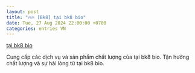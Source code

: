 ```yaml
---
layout: post
title: "🔥🔥 [Bk8] tại bk8 bio"
date: Tue, 27 Aug 2024 22:00:00 +0700
categories: entries VN
---
```

[tại bk8 bio](https://www.ntu.edu.vn/poc/2024-08-28-tr%E1%BB%B1c%20ti%E1%BA%BFp%20b%C3%B3ng%20%C4%91%C3%A1%20gi%E1%BA%A3i%20h%E1%BA%A1ng%20anh.phtm)

Cung cấp các dịch vụ và sản phẩm chất lượng của tại bk8 bio. Tận hưởng chất lượng và sự hài lòng từ tại bk8 bio.️

